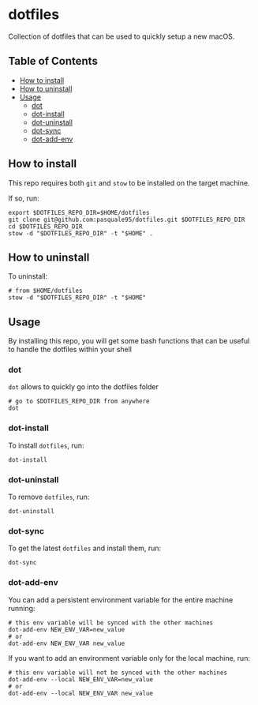 # dotfiles

Collection of dotfiles that can be used to quickly setup a new macOS.

## Table of Contents <!-- omit in toc -->

- [How to install](#how-to-install)
- [How to uninstall](#how-to-uninstall)
- [Usage](#usage)
  - [dot](#dot)
  - [dot-install](#dot-install)
  - [dot-uninstall](#dot-uninstall)
  - [dot-sync](#dot-sync)
  - [dot-add-env](#dot-add-env)

## How to install

This repo requires both `git` and `stow` to be installed on the target machine.

If so, run:

```shell
export $DOTFILES_REPO_DIR=$HOME/dotfiles
git clone git@github.com:pasquale95/dotfiles.git $DOTFILES_REPO_DIR
cd $DOTFILES_REPO_DIR
stow -d "$DOTFILES_REPO_DIR" -t "$HOME" .
```

## How to uninstall

To uninstall:

```shell
# from $HOME/dotfiles
stow -d "$DOTFILES_REPO_DIR" -t "$HOME"
```

## Usage

By installing this repo, you will get some bash functions that can be useful to handle the dotfiles within your shell

### dot

`dot` allows to quickly go into the dotfiles folder

```shell
# go to $DOTFILES_REPO_DIR from anywhere
dot
```

### dot-install

To install `dotfiles`, run:

```shell
dot-install
```

### dot-uninstall

To remove `dotfiles`, run:

```shell
dot-uninstall
```

### dot-sync

To get the latest `dotfiles` and install them, run:

```shell
dot-sync
```

### dot-add-env

You can add a persistent environment variable for the entire machine running:

```shell
# this env variable will be synced with the other machines
dot-add-env NEW_ENV_VAR=new_value
# or
dot-add-env NEW_ENV_VAR new_value
```

If you want to add an environment variable only for the local machine, run:

```shell
# this env variable will not be synced with the other machines
dot-add-env --local NEW_ENV_VAR=new_value
# or
dot-add-env --local NEW_ENV_VAR new_value
```
